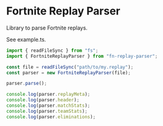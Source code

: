 # Fortnite Replay Parser

Library to parse Fortnite replays.

See example.ts.

```ts
import { readFileSync } from "fs";
import { FortniteReplayParser } from "fn-replay-parser";

const file = readFileSync("path/to/my.replay");
const parser = new FortniteReplayParser(file);

parser.parse();

console.log(parser.replayMeta);
console.log(parser.header);
console.log(parser.matchStats);
console.log(parser.teamStats);
console.log(parser.eliminations);
```
